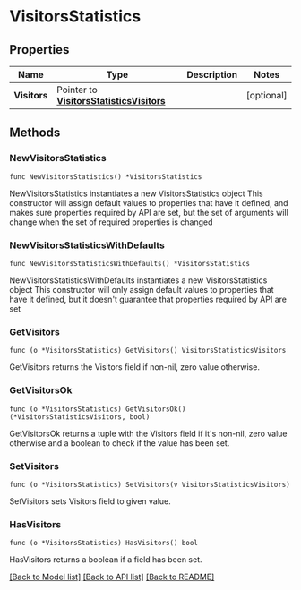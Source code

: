 # VisitorsStatistics

## Properties

Name | Type | Description | Notes
------------ | ------------- | ------------- | -------------
**Visitors** | Pointer to [**VisitorsStatisticsVisitors**](VisitorsStatisticsVisitors.md) |  | [optional] 

## Methods

### NewVisitorsStatistics

`func NewVisitorsStatistics() *VisitorsStatistics`

NewVisitorsStatistics instantiates a new VisitorsStatistics object
This constructor will assign default values to properties that have it defined,
and makes sure properties required by API are set, but the set of arguments
will change when the set of required properties is changed

### NewVisitorsStatisticsWithDefaults

`func NewVisitorsStatisticsWithDefaults() *VisitorsStatistics`

NewVisitorsStatisticsWithDefaults instantiates a new VisitorsStatistics object
This constructor will only assign default values to properties that have it defined,
but it doesn't guarantee that properties required by API are set

### GetVisitors

`func (o *VisitorsStatistics) GetVisitors() VisitorsStatisticsVisitors`

GetVisitors returns the Visitors field if non-nil, zero value otherwise.

### GetVisitorsOk

`func (o *VisitorsStatistics) GetVisitorsOk() (*VisitorsStatisticsVisitors, bool)`

GetVisitorsOk returns a tuple with the Visitors field if it's non-nil, zero value otherwise
and a boolean to check if the value has been set.

### SetVisitors

`func (o *VisitorsStatistics) SetVisitors(v VisitorsStatisticsVisitors)`

SetVisitors sets Visitors field to given value.

### HasVisitors

`func (o *VisitorsStatistics) HasVisitors() bool`

HasVisitors returns a boolean if a field has been set.


[[Back to Model list]](HOW-TO.md#documentation-for-models) [[Back to API list]](HOW-TO.md#documentation-for-api-endpoints) [[Back to README]](HOW-TO.md)


